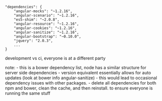 
```
"dependencies": {
    "angular-mocks": "~1.2.16",
    "angular-scenario": "~1.2.16",
    "es5-shim": "~2.0.8",
    "angular-resource": "~1.2.16",
    "angular-cookies": "~1.2.16",
    "angular-sanitize": "~1.2.16",
    "angular-bootstrap": "~0.10.0",
    "jquery": "2.0.3",
    ...
}
```

development vs ci, everyone is at a different party


note:
    - this is a bower dependency list, node has a similar structure for server side dependencies
    - version equivalent essentially allows for auto updates (look at bower info angular-sanitize)
    - this would lead to occasional dependency issues with other packages.
    - delete all dependencies for both npm and bower, clean the cache, and then reinstall. to ensure everyone is running the same stuff
